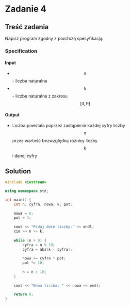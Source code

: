 # Zadanie 4

## Treść zadania

Napisz program zgodny z poniższą specyfikacją.

### Specification

#### Input

* $$n$$ - liczba naturalna
* $$k$$ - liczba naturalna z zakresu $$[0,9]$$

#### Output

* Liczba powstała poprzez zastąpienie każdej cyfry liczby $$n$$ przez wartość bezwzględną różnicy liczby $$k$$ i danej cyfry

## Solution

```cpp
#include <iostream>

using namespace std;

int main() {
    int n, cyfra, nowa, k, pot;
    
    nowa = 0;
    pot = 1;
    
    cout << "Podaj dwie liczby:" << endl;
    cin >> n >> k;
    
    while (n > 0) {
        cyfra = n % 10;
        cyfra = abs(k - cyfra);
        
        nowa += cyfra * pot;
        pot *= 10;
        
        n = n / 10;
    }
    
    cout << "Nowa liczba: " << nowa << endl;
    
    return 0;
}
```
